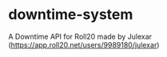 # downtime-system
A Downtime API for Roll20 made by Julexar (https://app.roll20.net/users/9989180/julexar)
